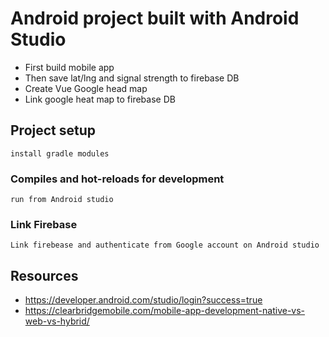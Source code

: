 # Android project built with Android Studio

- First build mobile app
- Then save lat/lng and signal strength to firebase DB
- Create Vue Google head map
- Link google heat map to firebase DB

## Project setup
```
install gradle modules
```

### Compiles and hot-reloads for development
```
run from Android studio
```

### Link Firebase
```
Link firebease and authenticate from Google account on Android studio
```

## Resources

* https://developer.android.com/studio/login?success=true
* https://clearbridgemobile.com/mobile-app-development-native-vs-web-vs-hybrid/